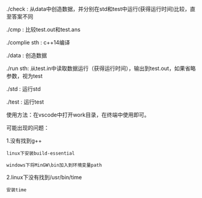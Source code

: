 ./check : 从data中创造数据，并分别在std和test中运行(获得运行时间)比较，直至答案不同

./cmp : 比较test.out和test.ans

./complie sth : c++14编译

./data : 创造数据

./run sth: 从test.in中读取数据运行（获得运行时间），输出到test.out，如果省略参数，视为test

./std : 运行std

./test : 运行test

使用方法：在vscode中打开work目录，在终端中使用即可。

可能出现的问题：

1.没有找到g++

	linux下安装build-essential
	
	windows下将MinGW\bin加入到环境变量path
	
2.linux下没有找到/usr/bin/time

	安装time
